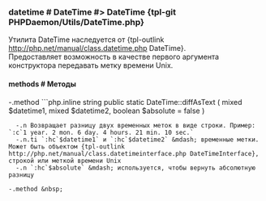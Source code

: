 ### datetime # DateTime #> DateTime {tpl-git PHPDaemon/Utils/DateTime.php}

Утилита DateTime наследуется от {tpl-outlink http://php.net/manual/class.datetime.php DateTime}.  
Предоставляет возможность в качестве первого аргумента конструктора передавать метку времени Unix.

#### methods # Методы

 -.method ```php.inline
 string public static DateTime::diffAsText ( mixed $datetime1, mixed $datetime2, boolean $absolute = false )
 ```
   -.n Возвращает разницу двух временных меток в виде строки. Пример: `:c`1 year. 2 mon. 6 day. 4 hours. 21 min. 10 sec.`
   -.n.ti `:hc`$datetime1` и `:hc`$datetime2` &mdash; временные метки. Может быть объектом {tpl-outlink http://php.net/manual/class.datetimeinterface.php DateTimeInterface}, строкой или меткой времени Unix
   -.n `:hc`$absolute` &mdash; используется, чтобы вернуть абсолютную разницу

 -.method &nbsp;